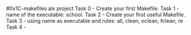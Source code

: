 #0x1C-makefiles alx project
Task 0 - Create your first Makefile.
Task 1 - name of the executable: school.
Task 2 - Create your first useful Makefile.
Task 3 - using name as executable and rules: all, clean, oclean, fclean, re
Task 4 - 

